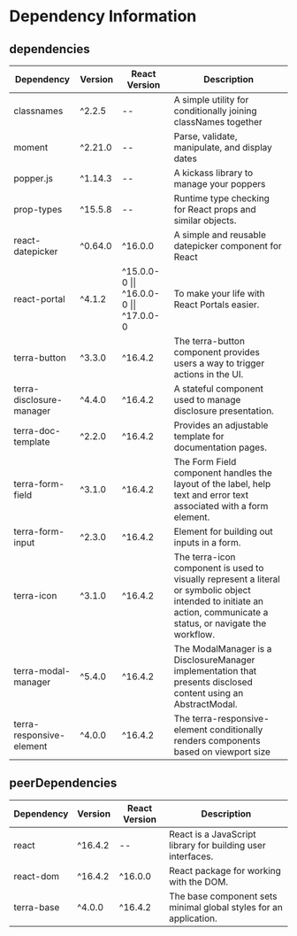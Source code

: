 # Dependency Information

## dependencies
| Dependency | Version | React Version | Description |
|-|-|-|-|
| classnames | ^2.2.5 | -- | A simple utility for conditionally joining classNames together |
| moment | ^2.21.0 | -- | Parse, validate, manipulate, and display dates |
| popper.js | ^1.14.3 | -- | A kickass library to manage your poppers |
| prop-types | ^15.5.8 | -- | Runtime type checking for React props and similar objects. |
| react-datepicker | ^0.64.0 | ^16.0.0 | A simple and reusable datepicker component for React |
| react-portal | ^4.1.2 | ^15.0.0-0 \|\| ^16.0.0-0 \|\| ^17.0.0-0 | To make your life with React Portals easier. |
| terra-button | ^3.3.0 | ^16.4.2 | The terra-button component provides users a way to trigger actions in the UI. |
| terra-disclosure-manager | ^4.4.0 | ^16.4.2 | A stateful component used to manage disclosure presentation. |
| terra-doc-template | ^2.2.0 | ^16.4.2 | Provides an adjustable template for documentation pages. |
| terra-form-field | ^3.1.0 | ^16.4.2 | The Form Field component handles the layout of the label, help text and error text associated with a form element. |
| terra-form-input | ^2.3.0 | ^16.4.2 | Element for building out inputs in a form. |
| terra-icon | ^3.1.0 | ^16.4.2 | The terra-icon component is used to visually represent a literal or symbolic object intended to initiate an action, communicate a status, or navigate the workflow. |
| terra-modal-manager | ^5.4.0 | ^16.4.2 | The ModalManager is a DisclosureManager implementation that presents disclosed content using an AbstractModal. |
| terra-responsive-element | ^4.0.0 | ^16.4.2 | The terra-responsive-element conditionally renders components based on viewport size |

## peerDependencies
| Dependency | Version | React Version | Description |
|-|-|-|-|
| react | ^16.4.2 | -- | React is a JavaScript library for building user interfaces. |
| react-dom | ^16.4.2 | ^16.0.0 | React package for working with the DOM. |
| terra-base | ^4.0.0 | ^16.4.2 | The base component sets minimal global styles for an application. |
